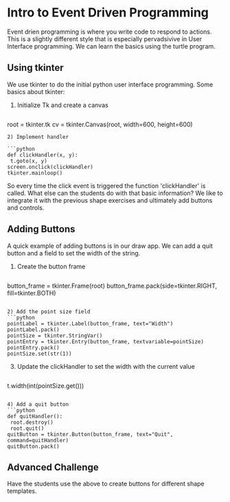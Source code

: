# Intro to Event Driven Programming
Event drien programming is where you write code to respond to actions.
This is a slightly different style that is especially pervadsivive in
User Interface programming. We can learn the basics using the turtle program.

## Using tkinter
We use tkinter to do the initial python user interface programming.
Some basics about tkinter:
1) Initialize Tk and create a canvas

   ```python
root = tkinter.tk
cv = tkinter.Canvas(root, width=600, height=600)
   ```
2) Implement handler

   ```python
def clickHandler(x, y):
    t.goto(x, y)
screen.onclick(clickHandler)
tkinter.mainloop()
   ```

So every time the click event is triggered the function 'clickHandler' is called.
What else can the students do with that basic information? We like to integrate
it with the previous shape exercises and ultimately add buttons and controls.

## Adding Buttons
A quick example of adding buttons is in our draw app.  We can add a quit button
and a field to set the width of the string.
1) Create the button frame
   ```python
button_frame = tkinter.Frame(root)
button_frame.pack(side=tkinter.RIGHT, fill=tkinter.BOTH)
   ```

2) Add the point size field
   ```python
pointLabel = tkinter.Label(button_frame, text="Width")
pointLabel.pack()
pointSize = tkinter.StringVar()
pointEntry = tkinter.Entry(button_frame, textvariable=pointSize)
pointEntry.pack()
pointSize.set(str(1))
   ```

3) Update the clickHandler to set the width with the current value
   ```python
t.width(int(pointSize.get()))
   ```

4) Add a quit button
   ```python
def quitHandler():
    root.destroy()
    root.quit()
quitButton = tkinter.Button(button_frame, text="Quit", command=quitHandler)
quitButton.pack()
   ```

## Advanced Challenge
Have the students use the above to create buttons for different shape templates.

